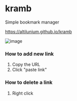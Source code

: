 # kramb
Simple bookmark manager

https://altilunium.github.io/kramb


![image](https://user-images.githubusercontent.com/70379302/195533929-02aae46f-c293-4134-928e-aa31b1b40e5b.png)


### How to add new link
1. Copy the URL
2. Click "paste link"

### How to delete a link
1. Right click

